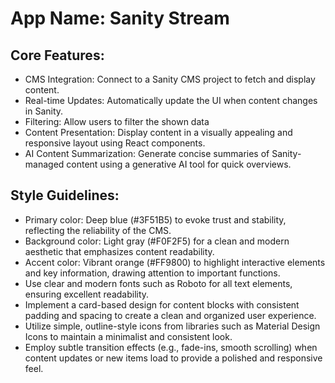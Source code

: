 # **App Name**: Sanity Stream

## Core Features:

- CMS Integration: Connect to a Sanity CMS project to fetch and display content.
- Real-time Updates: Automatically update the UI when content changes in Sanity.
- Filtering: Allow users to filter the shown data
- Content Presentation: Display content in a visually appealing and responsive layout using React components.
- AI Content Summarization: Generate concise summaries of Sanity-managed content using a generative AI tool for quick overviews.

## Style Guidelines:

- Primary color: Deep blue (#3F51B5) to evoke trust and stability, reflecting the reliability of the CMS.
- Background color: Light gray (#F0F2F5) for a clean and modern aesthetic that emphasizes content readability.
- Accent color: Vibrant orange (#FF9800) to highlight interactive elements and key information, drawing attention to important functions.
- Use clear and modern fonts such as Roboto for all text elements, ensuring excellent readability.
- Implement a card-based design for content blocks with consistent padding and spacing to create a clean and organized user experience.
- Utilize simple, outline-style icons from libraries such as Material Design Icons to maintain a minimalist and consistent look.
- Employ subtle transition effects (e.g., fade-ins, smooth scrolling) when content updates or new items load to provide a polished and responsive feel.